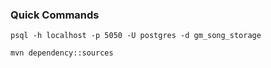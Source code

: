### Quick Commands

```
psql -h localhost -p 5050 -U postgres -d gm_song_storage
```

```
mvn dependency::sources
```